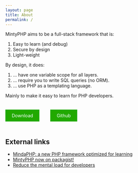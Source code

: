 ```yaml
---
layout: page
title: About
permalink: /
---
```


MintyPHP aims to be a full-stack framework that is:

1.  Easy to learn (and debug)
2.  Secure by design
3.  Light-weight

By design, it does:

1.  … have one variable scope for all layers.
2.  … require you to write SQL queries (no ORM).
3.  … use PHP as a templating language.

Mainly to make it easy to learn for PHP developers.

<br/>

<a href='/installation/' style="text-decoration: none; color: white; background-color: #21a900; padding: 10px 20px; margin-right: 30px;">Download</a>
<a href='https://github.com/mintyphp/mintyphp' style="text-decoration: none; color: white; background-color: #21a900; padding: 10px 20px; margin-right: 30px;">Github</a>

<br/>

## External links

- [MindaPHP: a new PHP framework optimized for learning](https://www.leaseweb.com/labs/2013/10/mindaphp-new-php-framework-optimized-learning/)
- [MintyPHP now on packagist!](https://tqdev.com/2018-mindaphp-now-on-packagist)
- [Reduce the mental load for developers](https://tqdev.com/2018-web-development-made-simple)
